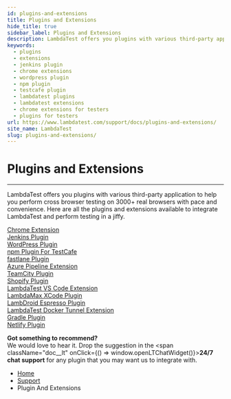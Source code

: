 ```yaml
---
id: plugins-and-extensions
title: Plugins and Extensions
hide_title: true
sidebar_label: Plugins and Extensions
description: LambdaTest offers you plugins with various third-party application to help you perform cross browser testing on 3000+ real browsers with pace and convenience. 
keywords:
  - plugins 
  - extensions 
  - jenkins plugin 
  - chrome extensions
  - wordpress plugin 
  - npm plugin
  - testcafe plugin 
  - lambdatest plugins 
  - lambdatest extensions 
  - chrome extensions for testers
  - plugins for testers 
url: https://www.lambdatest.com/support/docs/plugins-and-extensions/
site_name: LambdaTest
slug: plugins-and-extensions/
---
```


<script type="application/ld+json"
      dangerouslySetInnerHTML={{ __html: JSON.stringify({
       "@context": "https://schema.org",
        "@type": "BreadcrumbList",
        "itemListElement": [{
          "@type": "ListItem",
          "position": 1,
          "name": "LambdaTest",
          "item": "https://www.lambdatest.com"
        },{
          "@type": "ListItem",
          "position": 2,
          "name": "Support",
          "item": "https://www.lambdatest.com/support/docs/"
        },{
          "@type": "ListItem",
          "position": 3,
          "name": "Plugin And Extensions",
          "item": "https://www.lambdatest.com/support/docs/plugins-and-extensions/"
        }]
      })
    }}
></script>

# Plugins and Extensions

***

LambdaTest offers you plugins with various third-party application to help you perform cross browser testing on 3000+ real browsers with pace and convenience. Here are all the plugins and extensions available to integrate LambdaTest and perform testing in a jiffy.

<div className="download_btn mb-10">
<a href="/support/docs/chrome-extension/">Chrome Extension</a>
</div>

<div className="download_btn mb-10">
<a href="/support/docs/jenkins-with-lambdatest/">Jenkins Plugin</a>
</div>

<div className="download_btn mb-10">
<a href="/support/docs/wordpress-plugin/">WordPress Plugin</a>
</div>

<div className="download_btn mb-10">
<a href="/support/docs/npm-plugin-for-testcafe-integration-with-lambdatest/">npm Plugin For TestCafe</a>
</div>

<div className="download_btn mb-10">
<a href="/support/docs/fastlane-with-lambdatest/">fastlane Plugin</a>
</div>

<div className="download_btn mb-10">
<a href="/support/docs/integrate-lambdatest-extension-with-azure-pipelines/">Azure Pipeline Extension</a>
</div>

<div className="download_btn mb-10">
<a href="/support/docs/teamcity-plugin/">TeamCity Plugin</a>
</div>


<div className="download_btn mb-10">
<a href="/support/docs/shopify-integration/">Shopify Plugin</a>
</div>

<div className="download_btn mb-10">
<a href="/support/docs/vs-code-extension/">LambdaTest VS Code Extension</a>
</div>

<div className="download_btn mb-10">
<a href="/support/docs/xcode-plugin-lambdatest/">LambdaMax XCode Plugin</a>
</div>

<div className="download_btn mb-10">
<a href="/support/docs/android-studio-plugin-lambdroid/">LambDroid Espresso Plugin</a>
</div>

<div className="download_btn mb-10">
<a href="/support/docs/docker-tunnel-extension/">LambdaTest Docker Tunnel Extension</a>
</div>

<div className="download_btn mb-10">
<a href="/support/docs/gradle-integration-with-lambdatest/">Gradle Plugin</a>
</div>

<div className="download_btn mb-10">
<a href="/support/docs/netlify-integration-with-lambdatest/">Netlify Plugin</a>
</div>

**Got something to recommend?**  
We would love to hear it. Drop the suggestion in the <span className="doc__lt" onClick={() => window.openLTChatWidget()}>**24/7 chat support**</span> for any plugin that you may want us to integrate with.

<nav aria-label="breadcrumbs">
  <ul className="breadcrumbs">
    <li className="breadcrumbs__item">
      <a className="breadcrumbs__link" href="https://www.lambdatest.com">Home</a>
    </li>
    <li className="breadcrumbs__item">
      <a className="breadcrumbs__link" target="_ self" href="https://www.lambdatest.com/support/docs/">Support</a>
    </li>
    <li className="breadcrumbs__item breadcrumbs__item--active">
      <span className="breadcrumbs__link">Plugin And Extensions</span>
    </li>
  </ul>
</nav>